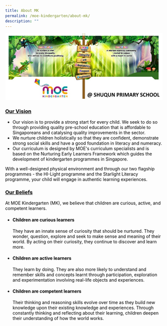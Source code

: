 ```yaml
---
title: About MK
permalink: /moe-kindergarten/about-mk/
description: ""
---
```

![](/images/MK-Banner.jpg)

<h3><span style="text-decoration: underline; color: #000000;">Our Vision</span></h3>
<ul>
<li><span style="color: #000000;">Our vision is to provide a strong start for every child. We seek to do so through providing quality pre-school education that is affordable to Singaporeans and catalysing quality improvements in the sector.&nbsp;</span></li>
<li><span style="color: #000000;">We nurture children holistically so that they are confident, demonstrate strong social skills and have a good foundation in literacy and numeracy.</span></li>
<li><span style="color: #000000;">Our curriculum is designed by MOE's curriculum specialists and is based on the Nurturing Early Learners Framework which guides the development of kindergarten programmes in Singapore.&nbsp;</span></li>
</ul>
<p><span style="color: #000000;">With a well-designed physical environment and through our two flagship programmes - the HI-Light programme and the Starlight Literacy programme, your child will engage in authentic learning experiences.</span></p>
<h3><span style="text-decoration: underline; color: #000000;">Our Beliefs</span></h3>
<p><span style="color: #000000;">At MOE Kindergarten (MK), we believe that children are curious, active, and competent learners.</span></p>
<ul>
<li>
<h4><span style="color: #000000;">Children are curious learners<br /></span></h4>
<span style="color: #000000;">They have an innate sense of curiosity that should be nurtured. They wonder, question, explore and seek to make sense and meaning of their world. By acting on their curiosity, they continue to discover and learn more.</span></li>
<li>
<h4><span style="color: #000000;">Children are active learners<br /></span></h4>
<span style="color: #000000;">They learn by doing. They are also more likely to understand and remember skills and concepts learnt through participation, exploration and experimentation involving real-life objects and experiences.&nbsp;</span></li>
<li>
<h4><span style="color: #000000;">Children are competent learners<br /></span></h4>
<span style="color: #000000;">Their thinking and reasoning skills evolve over time as they build new knowledge upon their existing knowledge and experiences. Through constantly thinking and reflecting about their learning, children deepen their understanding of how the world works.</span></li>
</ul>